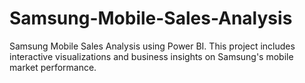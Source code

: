 # Samsung-Mobile-Sales-Analysis
Samsung Mobile Sales Analysis using Power BI. This project includes interactive visualizations and business insights on Samsung's mobile market performance.
